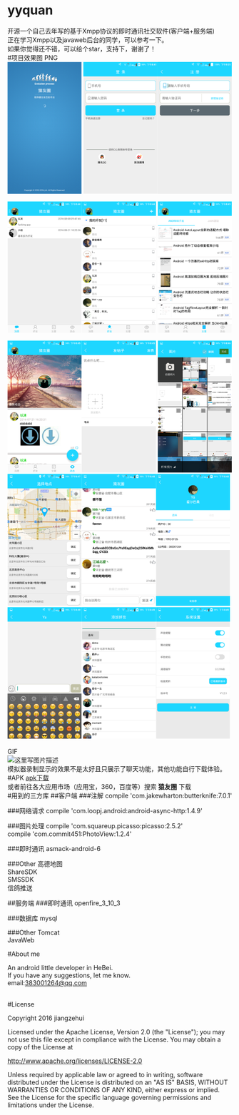 # yyquan

开源一个自己去年写的基于Xmpp协议的即时通讯社交软件(客户端+服务端)
<br>
正在学习Xmpp以及javaweb后台的同学，可以参考一下。
<br>
如果你觉得还不错，可以给个star，支持下，谢谢了！
<br>
#项目效果图
PNG
<br>
<a href="img/img5.png"><img src="img/img5.png" width="33%"/></a> <a href="img/img6.png"><img src="img/img6.png" width="33%"/></a><a href="img/img0.png"><img src="img/img0.png" width="33%"/></a>

<a href="img/img8.png"><img src="img/img8.png" width="33%"/></a><a href="img/img9.png"><img src="img/img9.png" width="33%"/></a> <a href="img/img10.png"><img src="img/img10.png" width="33%"/></a>

<a href="img/img11.png"><img src="img/img11.png" width="33%"/></a><a href="img/img12.png"><img src="img/img12.png" width="33%"/></a> <a href="img/img13.png"><img src="img/img13.png" width="33%"/></a>
<a href="img/img14.png"><img src="img/img14.png" width="33%"/></a><a href="img/img15.png"><img src="img/img15.png" width="33%"/></a><a href="img/img1.png"><img src="img/img1.png" width="33%"/></a><a href="img/img2.png"><img src="img/img2.png" width="33%"/></a><a href="img/img3.png"><img src="img/img3.png" width="33%"/></a><a href="img/img4.png"><img src="img/img4.png" width="33%"/></a>
<br>
<br>
GIF
<br>
![这里写图片描述](https://github.com/jiangzehui/yyquan/blob/master/img/gf1.gif)
<br>
模拟器录制显示的效果不是太好且只展示了聊天功能，其他功能自行下载体验。
<br>
#APK
[apk下载](https://github.com/jiangzehui/yyquan/blob/master/apk/yyq1.2.2.apk)
<br>或者前往各大应用市场（应用宝，360，百度等）搜索 **猿友圈** 下载
<br>
#用到的三方库
##客户端
###注解
compile 'com.jakewharton:butterknife:7.0.1'<br>



###网络请求
compile 'com.loopj.android:android-async-http:1.4.9' <br>



###图片处理
compile 'com.squareup.picasso:picasso:2.5.2' <br>
compile 'com.commit451:PhotoView:1.2.4'<br>


###即时通讯
asmack-android-6<br>

###Other
高德地图<br>
ShareSDK<br>
SMSSDK<br>
信鸽推送<br>

##服务端
###即时通讯
openfire_3_10_3<br>

###数据库
mysql<br>

###Other
Tomcat<br>
JavaWeb<br>

#About me

An android little developer in HeBei.<br>
If you have any suggestions, let me know.<br>
email:383001264@qq.com

<br>
#License

Copyright 2016 jiangzehui

Licensed under the Apache License, Version 2.0 (the "License"); you may not use this file except in compliance with the License. You may obtain a copy of the License at

http://www.apache.org/licenses/LICENSE-2.0

Unless required by applicable law or agreed to in writing, software distributed under the License is distributed on an "AS IS" BASIS, WITHOUT WARRANTIES OR CONDITIONS OF ANY KIND, either express or implied. See the License for the specific language governing permissions and limitations under the License.
